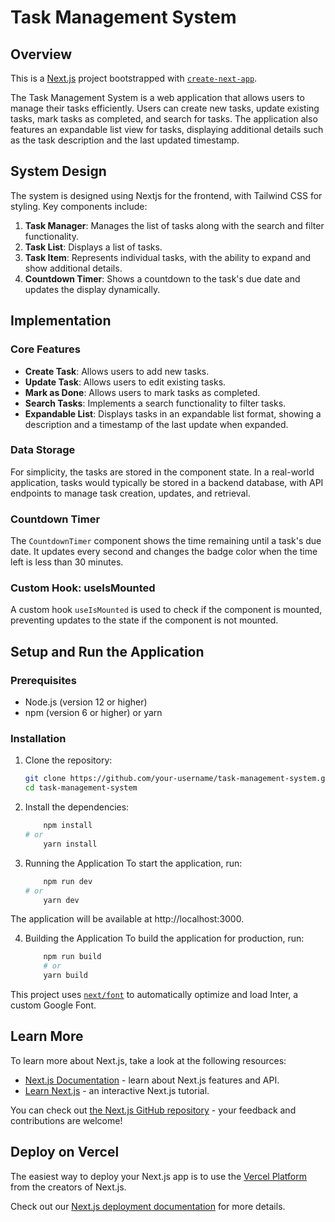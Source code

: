 # Task Management System

## Overview
This is a [Next.js](https://nextjs.org/) project bootstrapped with [`create-next-app`](https://github.com/vercel/next.js/tree/canary/packages/create-next-app).


The Task Management System is a web application that allows users to manage their tasks efficiently. Users can create new tasks, update existing tasks, mark tasks as completed, and search for tasks. The application also features an expandable list view for tasks, displaying additional details such as the task description and the last updated timestamp.

## System Design

The system is designed using Nextjs for the frontend, with Tailwind CSS for styling. Key components include:

1. **Task Manager**: Manages the list of tasks along with the search and filter functionality.
2. **Task List**: Displays a list of tasks.
3. **Task Item**: Represents individual tasks, with the ability to expand and show additional details.
4. **Countdown Timer**: Shows a countdown to the task's due date and updates the display dynamically.

## Implementation

### Core Features

- **Create Task**: Allows users to add new tasks.
- **Update Task**: Allows users to edit existing tasks.
- **Mark as Done**: Allows users to mark tasks as completed.
- **Search Tasks**: Implements a search functionality to filter tasks.
- **Expandable List**: Displays tasks in an expandable list format, showing a description and a timestamp of the last update when expanded.

### Data Storage

For simplicity, the tasks are stored in the component state. In a real-world application, tasks would typically be stored in a backend database, with API endpoints to manage task creation, updates, and retrieval.

### Countdown Timer

The `CountdownTimer` component shows the time remaining until a task's due date. It updates every second and changes the badge color when the time left is less than 30 minutes.

### Custom Hook: useIsMounted

A custom hook `useIsMounted` is used to check if the component is mounted, preventing updates to the state if the component is not mounted.

## Setup and Run the Application

### Prerequisites

- Node.js (version 12 or higher)
- npm (version 6 or higher) or yarn

### Installation

1. Clone the repository:
   ```bash
   git clone https://github.com/your-username/task-management-system.git
   cd task-management-system

2. Install the dependencies:
    ```bash
        npm install
    # or
        yarn install
    ``` 
3. Running the Application
To start the application, run:

    ```bash
        npm run dev
    # or
        yarn dev
    ```
The application will be available at http://localhost:3000.

4. Building the Application
To build the application for production, run:

    ```bash
        npm run build
        # or
        yarn build
    ```

This project uses [`next/font`](https://nextjs.org/docs/basic-features/font-optimization) to automatically optimize and load Inter, a custom Google Font.

## Learn More

To learn more about Next.js, take a look at the following resources:

- [Next.js Documentation](https://nextjs.org/docs) - learn about Next.js features and API.
- [Learn Next.js](https://nextjs.org/learn) - an interactive Next.js tutorial.

You can check out [the Next.js GitHub repository](https://github.com/vercel/next.js/) - your feedback and contributions are welcome!

## Deploy on Vercel

The easiest way to deploy your Next.js app is to use the [Vercel Platform](https://vercel.com/new?utm_medium=default-template&filter=next.js&utm_source=create-next-app&utm_campaign=create-next-app-readme) from the creators of Next.js.

Check out our [Next.js deployment documentation](https://nextjs.org/docs/deployment) for more details.
